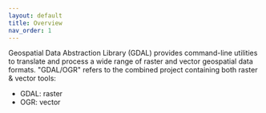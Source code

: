 ```yaml
---
layout: default
title: Overview
nav_order: 1
---
```


Geospatial Data Abstraction Library (GDAL) provides command-line utilities to translate and process a wide range of raster and vector geospatial data formats. "GDAL/OGR" refers to the combined project containing both raster & vector tools:
   
   * GDAL: raster 
   * OGR: vector
